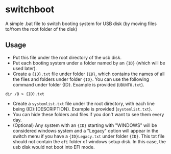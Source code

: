 # switchboot
A simple .bat file to switch booting system for USB disk (by moving files to/from the root folder of the disk)

## Usage
- Put this file under the root directory of the usb disk.
- Put each booting system under a folder named by an `{ID}` (which will be used later). 
- Create a `{ID}.txt` file under folder `{ID}`, which contains the names of all the files and folders under folder `{ID}`. You can use the following command under folder {ID}. Example is provided (`UBUNTU.txt`).
```
dir /B > {ID}.txt
```
- Create a `systemlist.txt` file under the root directory, with each line being {ID}:{DESCRIPTION}. Example is provided (`systemlist.txt`).
- You can hide these folders and files if you don't want to see them every day.
- (Optional) Any system with an `{ID}` starting with "WINDOWS" will be considered windows system and a "Legacy" option will appear in the switch menu if you have a `{ID}Legacy.txt` under folder `{ID}`. This txt file should not contain the `efi` folder of windows setup disk. In this case, the usb disk would not boot into EFI mode.
